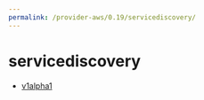 ```yaml
---
permalink: /provider-aws/0.19/servicediscovery/
---
```


# servicediscovery



* [v1alpha1](v1alpha1/index.md)